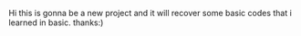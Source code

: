 Hi this is gonna be a new project and it will recover some basic codes that i learned in basic. thanks:)